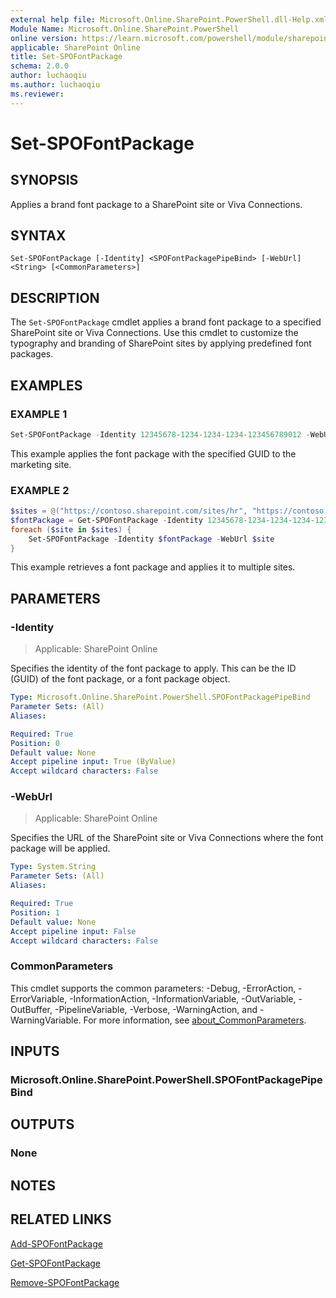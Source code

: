 ```yaml
---
external help file: Microsoft.Online.SharePoint.PowerShell.dll-Help.xml
Module Name: Microsoft.Online.SharePoint.PowerShell
online version: https://learn.microsoft.com/powershell/module/sharepoint-online/set-spofontpackage
applicable: SharePoint Online
title: Set-SPOFontPackage
schema: 2.0.0
author: luchaoqiu
ms.author: luchaoqiu
ms.reviewer:
---
```


# Set-SPOFontPackage

## SYNOPSIS

Applies a brand font package to a SharePoint site or Viva Connections.

## SYNTAX

```
Set-SPOFontPackage [-Identity] <SPOFontPackagePipeBind> [-WebUrl] <String> [<CommonParameters>]
```

## DESCRIPTION

The `Set-SPOFontPackage` cmdlet applies a brand font package to a specified SharePoint site or Viva Connections. Use this cmdlet to customize the typography and branding of SharePoint sites by applying predefined font packages.

## EXAMPLES

### EXAMPLE 1

```powershell
Set-SPOFontPackage -Identity 12345678-1234-1234-1234-123456789012 -WebUrl "https://contoso.sharepoint.com/sites/marketing"
```

This example applies the font package with the specified GUID to the marketing site.

### EXAMPLE 2

```powershell
$sites = @("https://contoso.sharepoint.com/sites/hr", "https://contoso.sharepoint.com/sites/finance")
$fontPackage = Get-SPOFontPackage -Identity 12345678-1234-1234-1234-123456789012
foreach ($site in $sites) {
    Set-SPOFontPackage -Identity $fontPackage -WebUrl $site
}
```

This example retrieves a font package and applies it to multiple sites.

## PARAMETERS

### -Identity

> Applicable: SharePoint Online

Specifies the identity of the font package to apply. This can be the ID (GUID) of the font package, or a font package object.

```yaml
Type: Microsoft.Online.SharePoint.PowerShell.SPOFontPackagePipeBind
Parameter Sets: (All)
Aliases:

Required: True
Position: 0
Default value: None
Accept pipeline input: True (ByValue)
Accept wildcard characters: False
```

### -WebUrl

> Applicable: SharePoint Online

Specifies the URL of the SharePoint site or Viva Connections where the font package will be applied.

```yaml
Type: System.String
Parameter Sets: (All)
Aliases:

Required: True
Position: 1
Default value: None
Accept pipeline input: False
Accept wildcard characters: False
```

### CommonParameters

This cmdlet supports the common parameters: -Debug, -ErrorAction, -ErrorVariable, -InformationAction, -InformationVariable, -OutVariable, -OutBuffer, -PipelineVariable, -Verbose, -WarningAction, and -WarningVariable. For more information, see [about_CommonParameters](https://go.microsoft.com/fwlink/?LinkID=113216).

## INPUTS

### Microsoft.Online.SharePoint.PowerShell.SPOFontPackagePipeBind

## OUTPUTS

### None

## NOTES

## RELATED LINKS

[Add-SPOFontPackage](Add-SPOFontPackage.md)

[Get-SPOFontPackage](Get-SPOFontPackage.md)

[Remove-SPOFontPackage](Remove-SPOFontPackage.md)
